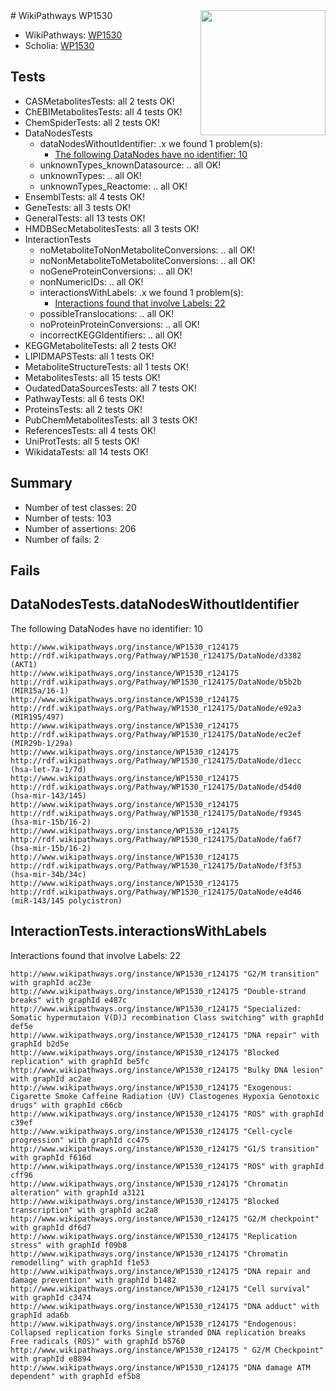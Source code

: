 <img style="float: right; width: 200px" src="https://upload.wikimedia.org/wikipedia/commons/thumb/8/83/Wplogo_with_text_500.png/640px-Wplogo_with_text_500.png" />
# WikiPathways WP1530

* WikiPathways: [WP1530](https://new.wikipathways.org/pathways/WP1530)
* Scholia: [WP1530](https://scholia.toolforge.org/wikipathways/WP1530)
## Tests
* CASMetabolitesTests: all 2 tests OK!
* ChEBIMetabolitesTests: all 4 tests OK!
* ChemSpiderTests: all 2 tests OK!
* DataNodesTests
    * dataNodesWithoutIdentifier: .x we found 1 problem(s):
        * [The following DataNodes have no identifier: 10](#8792c490)
    * unknownTypes_knownDatasource: .. all OK!
    * unknownTypes: .. all OK!
    * unknownTypes_Reactome: .. all OK!
* EnsemblTests: all 4 tests OK!
* GeneTests: all 3 tests OK!
* GeneralTests: all 13 tests OK!
* HMDBSecMetabolitesTests: all 3 tests OK!
* InteractionTests
    * noMetaboliteToNonMetaboliteConversions: .. all OK!
    * noNonMetaboliteToMetaboliteConversions: .. all OK!
    * noGeneProteinConversions: .. all OK!
    * nonNumericIDs: .. all OK!
    * interactionsWithLabels: .x we found 1 problem(s):
        * [Interactions found that involve Labels: 22](#fe97a8d9)
    * possibleTranslocations: .. all OK!
    * noProteinProteinConversions: .. all OK!
    * incorrectKEGGIdentifiers: .. all OK!
* KEGGMetaboliteTests: all 2 tests OK!
* LIPIDMAPSTests: all 1 tests OK!
* MetaboliteStructureTests: all 1 tests OK!
* MetabolitesTests: all 15 tests OK!
* OudatedDataSourcesTests: all 7 tests OK!
* PathwayTests: all 6 tests OK!
* ProteinsTests: all 2 tests OK!
* PubChemMetabolitesTests: all 3 tests OK!
* ReferencesTests: all 4 tests OK!
* UniProtTests: all 5 tests OK!
* WikidataTests: all 14 tests OK!


## Summary

* Number of test classes: 20
* Number of tests: 103
* Number of assertions: 206
* Number of fails: 2

## Fails

<a name="8792c490" />

## DataNodesTests.dataNodesWithoutIdentifier

The following DataNodes have no identifier: 10
```
http://www.wikipathways.org/instance/WP1530_r124175 http://rdf.wikipathways.org/Pathway/WP1530_r124175/DataNode/d3382 (AKT1)
http://www.wikipathways.org/instance/WP1530_r124175 http://rdf.wikipathways.org/Pathway/WP1530_r124175/DataNode/b5b2b (MIR15a/16-1)
http://www.wikipathways.org/instance/WP1530_r124175 http://rdf.wikipathways.org/Pathway/WP1530_r124175/DataNode/e92a3 (MIR195/497)
http://www.wikipathways.org/instance/WP1530_r124175 http://rdf.wikipathways.org/Pathway/WP1530_r124175/DataNode/ec2ef (MIR29b-1/29a)
http://www.wikipathways.org/instance/WP1530_r124175 http://rdf.wikipathways.org/Pathway/WP1530_r124175/DataNode/d1ecc (hsa-let-7a-1/7d)
http://www.wikipathways.org/instance/WP1530_r124175 http://rdf.wikipathways.org/Pathway/WP1530_r124175/DataNode/d54d0 (hsa-mir-143/145)
http://www.wikipathways.org/instance/WP1530_r124175 http://rdf.wikipathways.org/Pathway/WP1530_r124175/DataNode/f9345 (hsa-mir-15b/16-2)
http://www.wikipathways.org/instance/WP1530_r124175 http://rdf.wikipathways.org/Pathway/WP1530_r124175/DataNode/fa6f7 (hsa-mir-15b/16-2)
http://www.wikipathways.org/instance/WP1530_r124175 http://rdf.wikipathways.org/Pathway/WP1530_r124175/DataNode/f3f53 (hsa-mir-34b/34c)
http://www.wikipathways.org/instance/WP1530_r124175 http://rdf.wikipathways.org/Pathway/WP1530_r124175/DataNode/e4d46 (miR-143/145 polycistron)
```

<a name="fe97a8d9" />

## InteractionTests.interactionsWithLabels

Interactions found that involve Labels: 22
```
http://www.wikipathways.org/instance/WP1530_r124175 "G2/M transition" with graphId ac23e
http://www.wikipathways.org/instance/WP1530_r124175 "Double-strand breaks" with graphId e487c
http://www.wikipathways.org/instance/WP1530_r124175 "Specialized: Somatic hypermutaion V(D)J recombination Class switching" with graphId def5e
http://www.wikipathways.org/instance/WP1530_r124175 "DNA repair" with graphId b2d5e
http://www.wikipathways.org/instance/WP1530_r124175 "Blocked replication" with graphId be5fc
http://www.wikipathways.org/instance/WP1530_r124175 "Bulky DNA lesion" with graphId ac2ae
http://www.wikipathways.org/instance/WP1530_r124175 "Exogenous: Cigarette Smoke Caffeine Radiation (UV) Clastogenes Hypoxia Genotoxic drugs" with graphId c66cb
http://www.wikipathways.org/instance/WP1530_r124175 "ROS" with graphId c39ef
http://www.wikipathways.org/instance/WP1530_r124175 "Cell-cycle progression" with graphId cc475
http://www.wikipathways.org/instance/WP1530_r124175 "G1/S transition" with graphId f616d
http://www.wikipathways.org/instance/WP1530_r124175 "ROS" with graphId cff96
http://www.wikipathways.org/instance/WP1530_r124175 "Chromatin alteration" with graphId a3121
http://www.wikipathways.org/instance/WP1530_r124175 "Blocked transcription" with graphId ac2a8
http://www.wikipathways.org/instance/WP1530_r124175 "G2/M checkpoint" with graphId df6d7
http://www.wikipathways.org/instance/WP1530_r124175 "Replication stress" with graphId f09b8
http://www.wikipathways.org/instance/WP1530_r124175 "Chromatin remodelling" with graphId f1e53
http://www.wikipathways.org/instance/WP1530_r124175 "DNA repair and  damage prevention" with graphId b1482
http://www.wikipathways.org/instance/WP1530_r124175 "Cell survival" with graphId c3474
http://www.wikipathways.org/instance/WP1530_r124175 "DNA adduct" with graphId ada6b
http://www.wikipathways.org/instance/WP1530_r124175 "Endogenous: Collapsed replication forks Single stranded DNA replication breaks Free radicals (ROS)" with graphId b5760
http://www.wikipathways.org/instance/WP1530_r124175 " G2/M Checkpoint" with graphId e8894
http://www.wikipathways.org/instance/WP1530_r124175 "DNA damage ATM dependent" with graphId ef5b8
```

